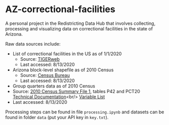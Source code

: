 # AZ-correctional-facilities

A personal project in the Redistricting Data Hub that involves collecting, processing and visualizing data on correctional facilities in the state of Arizona. 

Raw data sources include: 
* List of correctional facilities in the US as of 1/1/2020 
  * Source: [TIGERweb](https://tigerweb.geo.census.gov/tigerwebmain/Files/bvp20/tigerweb_bvp20_prisons_us.html) 
  * Last accessed: 8/13/2020
* Arizona block-level shapefile as of 2010 Census
  * Source: [Census Bureau](https://catalog.data.gov/dataset/tiger-line-shapefile-2017-2010-state-arizona-2010-census-block-state-based)
  *	Last accessed: 8/13/2020
*	Group quarters data as of 2010 Census 
  *	Source: [2010 Census Summary File 1](https://api.census.gov/data/2010/dec/sf1?), tables P42 and PCT20<br/>
    [Technical Documentation](https://www2.census.gov/programs-surveys/decennial/2010/technical-documentation/complete-tech-docs/summary-file/sf1.pdf?)<br/>
    [Variable List](https://api.census.gov/data/2010/dec/sf1/variables.html)
  * Last accessed: 8/13/2020
  
Processing steps can be found in file `processing.ipynb` and datasets can be found in folder `data` (put your API key in `key.txt`).
